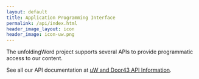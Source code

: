 ```yaml
---
layout: default
title: Application Programming Interface
permalink: /api/index.html
header_image_layout: icon
header_image: icon-uw.png
---
```


The unfoldingWord project supports several APIs to provide programmatic access to our content.

See all our API documentation at [uW and Door43 API Information](https://api-info.readthedocs.io/).
